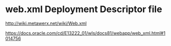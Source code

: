 # web.xml Deployment Descriptor file

http://wiki.metawerx.net/wiki/Web.xml

https://docs.oracle.com/cd/E13222_01/wls/docs81/webapp/web_xml.html#1014756
